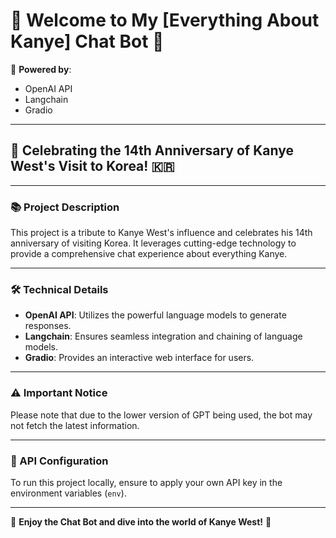 

# 🎤 Welcome to My [Everything About Kanye] Chat Bot 🎤

🚀 **Powered by**: 
- OpenAI API 
- Langchain 
- Gradio 

---

## 🎉 Celebrating the 14th Anniversary of Kanye West's Visit to Korea! 🇰🇷

---

### 📚 Project Description
This project is a tribute to Kanye West's influence and celebrates his 14th anniversary of visiting Korea. It leverages cutting-edge technology to provide a comprehensive chat experience about everything Kanye. 

---

### 🛠️ Technical Details
- **OpenAI API**: Utilizes the powerful language models to generate responses.
- **Langchain**: Ensures seamless integration and chaining of language models.
- **Gradio**: Provides an interactive web interface for users.

---

### ⚠️ Important Notice
Please note that due to the lower version of GPT being used, the bot may not fetch the latest information.

---

### 🔑 API Configuration
To run this project locally, ensure to apply your own API key in the environment variables (`env`).

---

🌟 **Enjoy the Chat Bot and dive into the world of Kanye West!** 🌟
